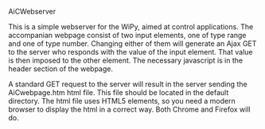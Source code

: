 AiCWebserver

This is a simple webserver for the WiPy, aimed at control applications. The accompanian webpage consist of two input elements,
one of type range and one of type number. Changing either of them will generate an Ajax GET to the server who responds with the
value of the input element. That value is then imposed to the other element. The necessary javascript is in the header section
of the webpage.

A standard GET request to the server will result in the server sending the AiCwebpage.htm html file. This file should be located in the default directory. The html file uses HTML5 elements, so you need a modern browser to display the html in a correct way. Both Chrome and Firefox will do.

